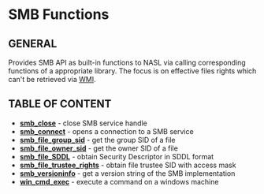# SMB Functions

## GENERAL

Provides SMB API as built-in functions to NASL via calling corresponding functions of a appropriate library. The focus is on effective files rights which can't be retrieved via [WMI](../wmi-functions/index.md).

## TABLE OF CONTENT

- **[smb_close](smb_close.md)** - close SMB service handle
- **[smb_connect](smb_connect.md)** - opens a connection to a SMB service
- **[smb_file_group_sid](smb_file_group_sid.md)** - get the group SID of a file
- **[smb_file_owner_sid](smb_file_owner_sid.md)** - get the owner SID of a file
- **[smb_file_SDDL](smb_file_SDDL.md)** - obtain Security Descriptor in SDDL format
- **[smb_file_trustee_rights](smb_file_trustee_rights.md)** - obtain file trustee SID with access mask
- **[smb_versioninfo](smb_versioninfo.md)** - get a version string of the SMB implementation
- **[win_cmd_exec](win_cmd_exec.md)** - execute a command on a windows machine
